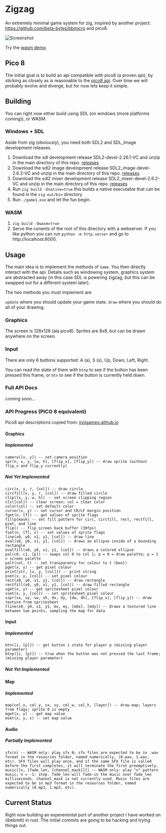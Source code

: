 # Zigzag

An extremely minimal game system for zig, inspired by another project: https://github.com/beta-bytes/bbmicro and pico8.

![Screenshot](docs/zigzag.gif)

Try the [wasm demo](https://ibebrett.github.io/zigzag).

## Pico 8

The initial goal is to build an api compatible with pico8 (a proven api), by sticking as closely as is reasonable to the [pico8 api](https://iiviigames.github.io/pico8-api/). Over time we will probably evolve and diverge, but for now lets keep it simple.

## Building

You can right now either build using SDL (on windows (more platforms coming)), or WASM.

### Windows + SDL

Aside from zig (obviously), you need both SDL2 and SDL_Image development releases.

1. Download the sdl development release SDL2-devel-2.26.1-VC and unzip in the main directory of this repo. [releases](https://github.com/libsdl-org/SDL/releases/tag/release-2.26.1)
2. Download the sdl2 image development release SDL2_image-devel-2.6.2-VC and unzip in the main directory of this repo. [releases](https://github.com/libsdl-org/SDL_image/releases/tag/release-2.6.2)
3. Download the sdl2 mixer development release SDL2_mixer-devel-2.6.2-VC and unzip in the main directory of this repo. [releases](https://github.com/libsdl-org/SDL_mixer/releases/tag/release-2.6.2)
4. Run `zig build -Dnative=true` this builds a native executable that can be found in  the `zig-out/bin` directory
5. Run `./game1.exe` and let the fun begin.

### WASM

1. `zig build -Dwasm=true`
2. Serve the conents of the root of this directory with a webserver. If you like python you can run `python -m http.server` and go to http://localhost:8000.

## Usage

The main idea is to implement the methods of `Game`. You then directly interact with the api. Details such as windowing system, graphics system are abstracted away (in this case SDL is powering zigzag, but this can be swapped out for a different system later).

The two methods you must implement are:

`update` where you should update your game state.
`draw` where you should do all of your drawing.

### Graphics

The screen is 128x128 (ala pico8).
Sprites are 8x8, but can be drawn anywhere on the screen.

### Input

There are only 6 buttons supported: A (a), S (s), Up, Down, Left, Right.

You can read the state of them with `btnp` to see if the button has been pressed this frame, or `btn` to see if the button is currently held down.

### Full API Docs

coming soon...

### API Progress (PICO 8 equivalent)

Pico8 api descriptions copied from: [iiviigames.github.io](https://iiviigames.github.io/pico8-api/)

#### Graphics

##### Implemented

```
camera([x, y]) -- set camera position
spr(n, x, y, [w, h], [flip_x], [flip_y]) -- draw sprite (without flip_x and flip_y currently)
```

##### Not Yet Implemented

```
circ(x, y, r, [col]) -- draw circle
circfill(x, y, r, [col]) -- draw filled circle
clip([x, y, w, h]) -- set screen clipping region
cls([col]) -- clear screen; col = clear color
color(col) -- set default color
cursor(x, y) -- set cursor and CR/LF margin position
fget(n, [f]) -- get values of sprite flags
fillp(mask) -- set fill pattern for circ, circfill, rect, rectfill, pset, and line
flip() -- flip screen back buffer (30fps)
fset(n, [f], v) -- set values of sprite flags
line(x0, y0, x1, y1, [col]) -- draw line
oval(x0, y0, x1, y1, [col]) -- draws an ellipse inside of a bounding rectangle
ovalfill(x0, y0, x1, y1, [col]) -- draws a colored ellipse
pal(c0, c1, [p]) -- swaps col 0 to col 1; p = 0 = draw palette; p = 1 = screen palette
palt(col, t) -- set transparency for colour to t (bool)
pget(x, y) -- get pixel colour
print(str, [x, y, [col]]) -- print string
pset(x, y, [col]) -- set pixel colour
rect(x0, y0, x1, y1, [col]) -- draw rectangle
rectfill(x0, y0, x1, y1, [col]) -- draw filled rectangle
sget(x, y) -- get spritesheet pixel colour
sset(x, y, [col]) -- set spritesheet pixel colour
sspr(sx, sy, sw, sh, dx, dy, [dw, dh], [flip_x], [flip_y]) -- draw texture from spritesheet
tline(x0, y0, x1, y1, mx, my, [mdx], [mdy]) -- Draws a textured line between two points, sampling the map for data
```

#### Input

##### Implemented

```
btn([i, [p]]) -- get button i state for player p (missing player parameter)
btnp([i, [p]]) -- true when the button was not pressed the last frame; (missing player parameter) 
```

##### Not Yet Implemented

#### Map

##### Implemented

```
map(cel_x, cel_y, sx, sy, cel_w, cel_h, [layer]) -- draw map; layers from flags; sprite 0 is empty
mget(x, y) -- get map value
mset(x, y, v) -- set map value
```

#### Audio


##### Partially Implemented

```
sfx(n) -- WASM only: play sfx N; sfx files are expected to be in .wav format in the resources folder, named numerically, (0.wav, 1.wav, etc). SFX files will play once, and if the same SFX file is called before the first completes, it will terminate the first preemptively.
music([n, [fade_len, [channel_mask]]]) -- WASM only: play "n" pattern music; n = -1: stop. fade_len will fade-in the music over fade_len milliseconds. channel_mask is not currently used. Music files are expected to be in mp3 format in the resources folder, named numerically (0.mp3, 1.mp3, etc).
```

## Current Status

Right now building an experemintal port of another project I have worked on (ibebrett) in rust. The initial commits are going to be hacking and trying things out.
